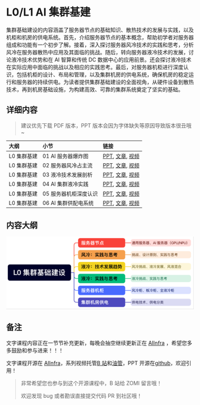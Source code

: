 <!--Copyright © ZOMI 适用于[License](https://github.com/Infrasys-AI/AIInfra)版权许可-->

# L0/L1 AI 集群基建

集群基础建设的内容涵盖了服务器节点的基础知识、散热技术的发展与实践，以及机柜和机房的供电系统。首先，介绍服务器节点的基本概念，帮助初学者对服务器组成和功能有一个初步了解。接着，深入探讨服务器风冷技术的实践和思考，分析风冷在服务器散热中应用及其面临的挑战。随后，转向服务器液冷技术的发展，讨论液冷技术优势和在 AI 智算和传统 DC 数据中心的应用前景。还会探讨液冷技术在实际应用中面临的挑战以及相应的实践思考。最后，对服务器机柜进行深度认识，包括机柜的设计、布局和管理，以及集群机房的供电系统，确保机房的稳定运行和服务器的持续供电。为读者提供集群基础建设的全面视角，从硬件设备到散热技术，再到机房基础设施，为构建高效、可靠的集群系统奠定了坚实的基础。

## 详细内容

> 建议优先下载 PDF 版本，PPT 版本会因为字体缺失等原因导致版本很丑哦~

| 大纲 | 小节 | 链接 |
|:--- |:---- |:-------------------- |
| L0 集群基建 | 01 AI 服务器爆炸图  | [PPT](./01Server.pdf), [文章](./01Server.md), [视频](https://www.bilibili.com/video/BV1DktBzLEvb) |
| L0 集群基建 | 02 服务器风冷占主流  | [PPT](./02AirCool.pdf), [文章](./02AirCool.md), [视频](https://www.bilibili.com/video/BV1mftyzZEB9) |
| L0 集群基建 | 03 液冷技术发展剖析 | [PPT](./03LiquidBase.pdf), [文章](./03LiquidBase.md), [视频](https://www.bilibili.com/video/BV1EvtYz1EXF) |
| L0 集群基建 | 04 AI 集群液冷实践  | [PPT](./04LiquidCool.pdf), [文章](./04LiquidCool.md), [视频](https://www.bilibili.com/video/BV1FjbMz1E7u) |
| L0 集群基建 | 05 服务器机柜深度认识  | [PPT](./05ServerRack.pdf), [文章](./05ServerRack.md), [视频](https://www.bilibili.com/video/BV1DwtSzGE7Q) |
| L0 集群基建 | 06 AI 集群供配电系统  | [PPT](./06Others.pdf), [文章](./06Others.md), [视频](https://www.bilibili.com/video/BV1UHtZzhEYJ) |

## 内容大纲

![](./images/00outline.png)

## 备注

文字课程内容正在一节节补充更新，每晚会抽空继续更新正在 [AIInfra](https://infrasys-ai.github.io/aiinfra-docs) ，希望您多多鼓励和参与进来！！！

文字课程开源在 [AIInfra](https://infrasys-ai.github.io/aiinfra-docs)，系列视频托管[B 站](https://space.bilibili.com/517221395)和[油管](https://www.youtube.com/@ZOMI666/playlists)，PPT 开源在[github](https://github.com/Infrasys-AI/AIInfra)，欢迎引用！

> 非常希望您也参与到这个开源课程中，B 站给 ZOMI 留言哦！
>
> 欢迎发现 bug 或者勘误直接提交代码 PR 到社区哦！

